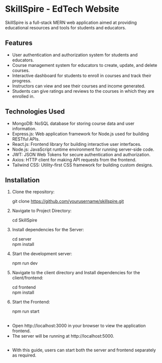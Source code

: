 # SkillSpire  - EdTech Website

SkillSpire is a full-stack MERN web application aimed at providing educational resources and tools for students and educators.

## Features

- User authentication and authorization system for students and educators.
- Course management system for educators to create, update, and delete courses.
- Interactive dashboard for students to enroll in courses and track their progress.
- Instructors can view and see their courses and income generated.
- Students can give ratings and reviews to the courses in which they are enrolled in.

## Technologies Used

- MongoDB: NoSQL database for storing course data and user information.
- Express.js: Web application framework for Node.js used for building RESTful APIs.
- React.js: Frontend library for building interactive user interfaces.
- Node.js: JavaScript runtime environment for running server-side code.
- JWT: JSON Web Tokens for secure authentication and authorization.
- Axios: HTTP client for making API requests from the frontend.
- Tailwind CSS: Utility-first CSS framework for building custom designs.

## Installation

1. Clone the repository:

   git clone https://github.com/yourusername/skillspire.git

2. Navigate to Project Directory:

   cd SkillSpire

3. Install dependencies for the Server:

   cd server  
   npm install

4. Start the development server:

   npm run dev

5. Navigate to the client directory and Install dependencies for the client/frontend:

   cd frontend  
   npm install

6. Start the Frontend:

   npm run start

## 
- Open http://localhost:3000 in your browser to view the application frontend.
- The server will be running at http://localhost:5000.

## 
- With this guide, users can start both the server and frontend separately as required.
